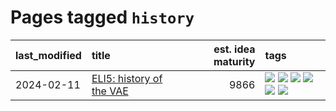 # Pages tagged `history`

|last_modified|title|est. idea maturity|tags
|:---|:---|---:|:---|
|2024-02-11|[ELI5: history of the VAE](../ufldl_history.md)|9866|[![](https://img.shields.io/badge/tag-education-49fd1a)](../tags/education.md) [![](https://img.shields.io/badge/tag-feature_learning-1fc7b)](../tags/feature_learning.md) [![](https://img.shields.io/badge/tag-history-17673)](../tags/history.md) [![](https://img.shields.io/badge/tag-history_of_science-a7221f)](../tags/history_of_science.md) [![](https://img.shields.io/badge/tag-publication-cc5ed7)](../tags/publication.md) [![](https://img.shields.io/badge/tag-vae-b0d845)](../tags/vae.md)|